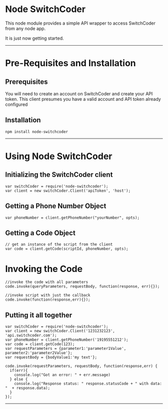 # Node SwitchCoder

This node module provides a simple API wrapper to access SwitchCoder from any node app.  

It is just now getting started.

---

# Pre-Requisites and Installation
## Prerequisites

You will need to create an account on SwitchCoder and create your API token.
This client presumes you have a valid account and API token already configured

## Installation 
```shell
npm install node-switchcoder

```

---

# Using Node SwitchCoder

## Initializing the SwitchCoder client

```
var switchCoder = require('node-switchcoder');
var client = new switchCoder.Client('apiToken', 'host');
```
## Getting a Phone Number Object
```
var phoneNumber = client.getPhoneNumber("yourNumber", opts);
```

## Getting a Code Object  
```
// get an instance of the script from the client
var code = client.getCode(scriptId, phoneNumber, opts);
```
# Invoking the Code
```
//invoke the code with all parameters
code.invoke(queryParameters, requestBody, function(response, err){});

//invoke script with just the callback
code.invoke(function(response,err){});
```
## Putting it all together
```
var switchCoder = require('node-switchcoder');
var client = new switchCoder.Client('1231232123', 'api.switchcoder.com');
var phoneNumber = client.getPhoneNumber('19195551212');
var code = client.getCode(123);
var requestParameters = {parameter1:'parameter1Value', parameter2:'parameter2Value'};
var requestBody = {bodyValue1:'my text'};

code.invoke(requestParameters, requestBody, function(response,err) {
  if(err){
    console.log("Got an error: " + err.message)
  } else {
    console.log("Response status: " response.statusCode + " with data: "  + response.data);
  }
});

```
---

